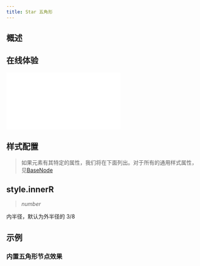 ```yaml
---
title: Star 五角形
---
```


## 概述

<!-- 介绍 -->

## 在线体验

<embed src="@/common/api/elements/nodes/star.md"></embed>

## 样式配置

> 如果元素有其特定的属性，我们将在下面列出。对于所有的通用样式属性，见[BaseNode](./BaseNode.zh.md)

## style.innerR

> _number_

内半径，默认为外半径的 3/8

## 示例

### 内置五角形节点效果

<Playground path="element/node/demo/star.js" rid="default-star-node"></Playground>
